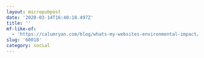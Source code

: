 ```yaml
---
layout: micropubpost
date: '2020-03-14T16:40:18.497Z'
title: ''
mf-like-of:
  - 'https://calumryan.com/blog/whats-my-websites-environmental-impact/'
slug: '60018'
category: social
---
```

